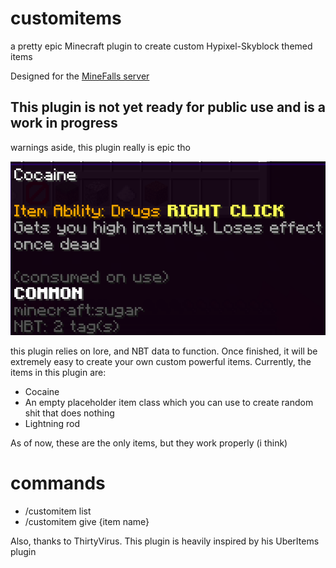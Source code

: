 # customitems
a pretty epic Minecraft plugin to create custom Hypixel-Skyblock themed items

Designed for the <a href="https://minefalls.xyz" target="_blank">MineFalls server</a>

## This plugin is not yet ready for public use and is a work in progress

warnings aside, this plugin really is epic tho


<img src="/asd.png">


this plugin relies on lore, and NBT data to function. Once finished, it will be extremely easy to create your own custom powerful items. 
Currently, the items in this plugin are: 
 - Cocaine
 - An empty placeholder item class which you can use to create random shit that does nothing
 - Lightning rod

As of now, these are the only items, but they work properly (i think)

# commands
 - /customitem list
 - /customitem give {item name}


Also, thanks to ThirtyVirus. This plugin is heavily inspired by his UberItems plugin
